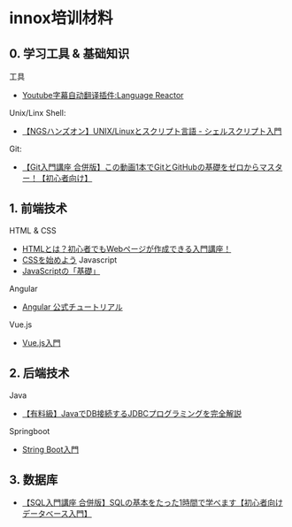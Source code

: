 # innox培训材料
## 0. 学习工具 & 基础知识

工具
- [Youtube字幕自动翻译插件:Language Reactor](https://chrome.google.com/webstore/detail/language-reactor/hoombieeljmmljlkjmnheibnpciblicm)

Unix/Linx Shell:
- [【NGSハンズオン】UNIX/Linuxとスクリプト言語 - シェルスクリプト入門](https://www.youtube.com/watch?v=eISlS3VsI_I)

Git:
- [【Git入門講座 合併版】この動画1本でGitとGitHubの基礎をゼロからマスター！【初心者向け】](https://www.youtube.com/watch?v=WHwuNP4kalU)


## 1. 前端技术
HTML & CSS
- [HTMLとは？初心者でもWebページが作成できる入門講座！](https://www.youtube.com/watch?v=HX3sOdy0oHs)
- [CSSを始めよう](https://www.youtube.com/playlist?list=PLCyDm9NTxdhJodZ5MH_EeLQ_ET472cco5)
Javascript
- [JavaScriptの「基礎」](https://www.youtube.com/watch?v=E08jeQBa1D0)

Angular
- [Angular 公式チュートリアル](https://www.youtube.com/watch?v=GFG3c-dIR5Q)

Vue.js
- [Vue.js入門](https://www.youtube.com/playlist?list=PLh6V6_7fbbo-SZYHHBVFstU2tp0dDZMAW)



## 2. 后端技术

Java
- [【有料級】JavaでDB接続するJDBCプログラミングを完全解説](https://www.youtube.com/watch?v=wu4YCDyJFPg)

Springboot
- [String Boot入門](https://www.youtube.com/playlist?list=PLhFoWnF68aPRjK1owzX811iR3K3y-ZcRA)

## 3. 数据库

- [【SQL入門講座 合併版】SQLの基本をたった1時間で学べます【初心者向けデータベース入門】](https://www.youtube.com/watch?v=v-Mb2voyTbc)
